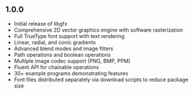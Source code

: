 ## 1.0.0

- Initial release of libgfx
- Comprehensive 2D vector graphics engine with software rasterization
- Full TrueType font support with text rendering
- Linear, radial, and conic gradients
- Advanced blend modes and image filters  
- Path operations and boolean operations
- Multiple image codec support (PNG, BMP, PPM)
- Fluent API for chainable operations
- 30+ example programs demonstrating features
- Font files distributed separately via download scripts to reduce package size
